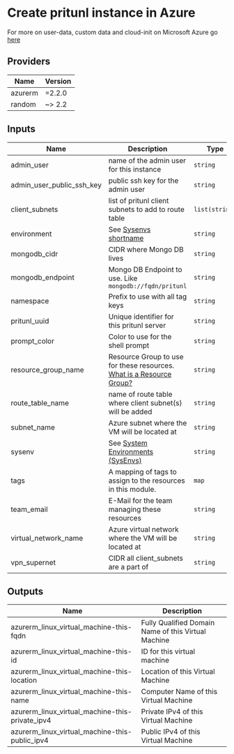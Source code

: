 # Create pritunl instance in Azure

For more on user-data, custom data and cloud-init on Microsoft Azure go [here](https://azure.microsoft.com/en-gb/blog/custom-data-and-cloud-init-on-windows-azure/)

<!-- BEGINNING OF PRE-COMMIT-TERRAFORM DOCS HOOK -->
## Providers

| Name | Version |
|------|---------|
| azurerm | =2.2.0 |
| random | ~> 2.2 |

## Inputs

| Name | Description | Type | Default | Required |
|------|-------------|------|---------|:-----:|
| admin\_user | name of the admin user for this instance | `string` | n/a | yes |
| admin\_user\_public\_ssh\_key | public ssh key for the admin user | `string` | n/a | yes |
| client\_subnets | list of pritunl client subnets to add to route table | `list(string)` | n/a | yes |
| environment | See [Sysenvs shortname](https://github.com/nxtlytics/ivy-documentation/blob/master/howto/Architecture/Specifications_and_Definitions/System_Environments_SysEnvs.md#short-name-aka-dcvpc-name) | `string` | n/a | yes |
| mongodb\_cidr | CIDR where Mongo DB lives | `string` | n/a | yes |
| mongodb\_endpoint | Mongo DB Endpoint to use. Like `mongodb://fqdn/pritunl` | `string` | n/a | yes |
| namespace | Prefix to use with all tag keys | `string` | n/a | yes |
| pritunl\_uuid | Unique identifier for this pritunl server | `string` | n/a | yes |
| prompt\_color | Color to use for the shell prompt | `string` | n/a | yes |
| resource\_group\_name | Resource Group to use for these resources. [What is a Resource Group?](https://docs.microsoft.com/en-us/azure/cloud-adoption-framework/ready/azure-setup-guide/organize-resources?tabs=AzureManagmentGroupsAndHierarchy) | `string` | n/a | yes |
| route\_table\_name | name of route table where client subnet(s) will be added | `string` | n/a | yes |
| subnet\_name | Azure subnet where the VM will be located at | `string` | n/a | yes |
| sysenv | See [System Environments (SysEnvs)](https://github.com/nxtlytics/ivy-documentation/blob/master/howto/Architecture/Specifications_and_Definitions/System_Environments_SysEnvs.md) | `string` | n/a | yes |
| tags | A mapping of tags to assign to the resources in this module. | `map` | `{}` | no |
| team\_email | E-Mail for the team managing these resources | `string` | n/a | yes |
| virtual\_network\_name | Azure virtual network where the VM will be located at | `string` | n/a | yes |
| vpn\_supernet | CIDR all client\_subnets are a part of | `string` | n/a | yes |

## Outputs

| Name | Description |
|------|-------------|
| azurerm\_linux\_virtual\_machine-this-fqdn | Fully Qualified Domain Name of this Virtual Machine |
| azurerm\_linux\_virtual\_machine-this-id | ID for this virtual machine |
| azurerm\_linux\_virtual\_machine-this-location | Location of this Virtual Machine |
| azurerm\_linux\_virtual\_machine-this-name | Computer Name of this Virtual Machine |
| azurerm\_linux\_virtual\_machine-this-private\_ipv4 | Private IPv4 of this Virtual Machine |
| azurerm\_linux\_virtual\_machine-this-public\_ipv4 | Public IPv4 of this Virtual Machine |

<!-- END OF PRE-COMMIT-TERRAFORM DOCS HOOK -->
